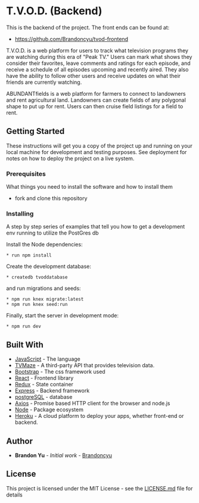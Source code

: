 # T.V.O.D. (Backend)

This is the backend of the project.
The front ends can be found at:
* https://github.com/Brandoncyu/tvod-frontend

T.V.O.D. is a web platform for users to track what television programs they are watching during this era of "Peak TV." Users can mark what shows they consider their favorites, leave comments and ratings for each episode, and receive a schedule of all episodes upcoming and recently aired. They also have the ability to follow other users and receive updates on what their friends are currently watching.

ABUNDANTfields is a web platform for farmers to connect to landowners and rent agricultural land. Landowners can create fields of any polygonal shape to put up for rent. Users can then cruise field listings for a field to rent.

## Getting Started

These instructions will get you a copy of the project up and running on your local machine for development and testing purposes. See deployment for notes on how to deploy the project on a live system.

### Prerequisites

What things you need to install the software and how to install them

* fork and clone this repository

### Installing

A step by step series of examples that tell you how to get a development env running to utilize the PostGres db

Install the Node dependencies:

```shell
* run npm install
```

Create the development database:

```shell
* createdb tvoddatabase
```

and run migrations and seeds:

```shell
* npm run knex migrate:latest
* npm run knex seed:run
```

Finally, start the server in development mode:

```shell
* npm run dev
```

<!-- ## Deployment

This project has been deployed on Heroku at the address: https://pacific-spire-38027.herokuapp.com/ -->

## Built With

* [JavaScript](https://www.javascript.com/) - The language
* [TVMaze](http://www.tvmaze.com/api) - A third-party API that provides television data.
* [Bootstrap](https://bootstrap.com/) - The css framework used
* [React](https://reactjs.org/) - Frontend library
* [Redux](https://redux.js.org/) - State container
* [Express](http://expressjs.com/) - Backend framework
* [postgreSQL](https://www.postgresql.org/) - database
* [Axios](https://github.com/axios/axios) - Promise based HTTP client for the browser and node.js
* [Node](https://nodejs.org/en/) - Package ecosystem
* [Heroku](https://www.heroku.com/) - A cloud platform to deploy your apps, whether front-end or backend.

## Author

* **Brandon Yu** - *Initial work* - [Brandoncyu](https://github.com/Brandoncyu)

## License

This project is licensed under the MIT License - see the [LICENSE.md](LICENSE.md) file for details

